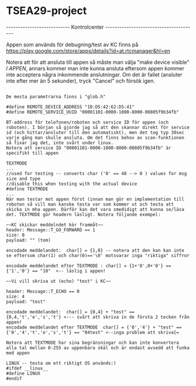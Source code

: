 TSEA29-project
==============

--------------------------- Kontrolcenter ---------------------------------------

Appen som används för debugning/test av KC finns på 
https://play.google.com/store/apps/details?id=at.rtcmanager&hl=en

Notera att för att ansluta till appen så måste man välja "make device visible" *I APPEN*, annars kommer man inte kunna ansluta eftersom appen kommer inte acceptera några inkommende anslutningar. Om det är fallet (ansluter inte efter mer än 5 sekunder), tryck "Cancel" och försök igen.

~~~~~~

De mesta parametrarna finns i "glob.h"

#define REMOTE_DEVICE_ADDRESS "10:D5:42:62:D5:41"
#define REMOTE_SERVICE_UUID "00001101-0000-1000-8000-00805f9b34fb"

BT-address för telefonen/roboten och service ID för appen (och roboten). I början så gjorde jag så att den skannar direkt för service id (och hittar/ansluter till den automatiskt), men det tog typ 30sec varje gång man skulle ansluta. Om det finns behov av scan-funktionen så fixar jag det, inte svårt under linux.
Notera att service ID "00001101-0000-1000-8000-00805f9b34fb" är specifikt till appen

TEXTMODE 
...
//used for testing -- converts char ('0' == 48 --> 0 ) values for msg size and type
//disable this when testing with the actual device
#define TEXTMODE
...
När man testar mot appen först (innan man gör en implementation till roboten så vill man kanske testa var som kommer ut och testa att skicka in mha appen. Därför kan det vara smedidigt att kunna se/läsa det. TEXTMODE gör headern läsligt. Notera följande exempel:

~~KC skickar meddelndet kör frammåt~~
header: Message::T_GO_FORWARD == 1
size: 0
payload: "" (tom)

encodade meddelandet:  char[] = {1,0} -- notera att den kan kan inte se eftersom char(1) och char(0)=='\0' motsvarar inga "riktiga" siffror

encodade meddelandet efter TEXTMODE : char[] = {1+'0',0+'0'} == {'1','0'} == "10"  <-- läslig i appen!

~~Vi vill skriva ut (echo) "test" i KC~~

header: Message::T_ECHO == 0
size: 4
payload: "test"

encodade meddelandet:  char[] = {0,4} + "test" == {0,4,'t','e','s','t'} <--- svårt att skriva in de första 2 tecken från appen!
encodade meddelandet efter TEXTMODE  char[] = {'0','4'} + "test" == {'0','4','t','e','s','t'} == "04test" <--inga problem att skriva[=

Notera att TEXTMODE har sina begränsningar och kan inte konvertera alla tal mellan 0-255 av uppenbara skäl och är endast avsedd att funka med appen

LINUX -- testa om ett riktigt OS används:)
#ifdef __linux__
#define LINUX
#endif 
